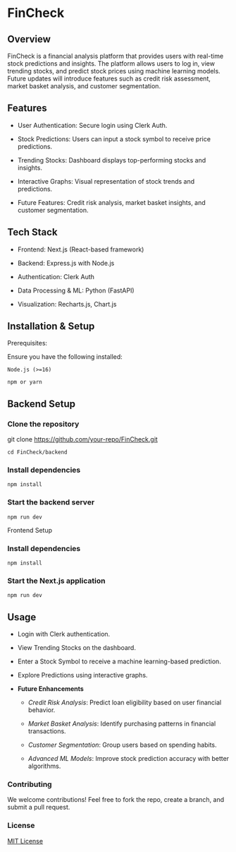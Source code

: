 # FinCheck

## Overview

FinCheck is a financial analysis platform that provides users with real-time stock predictions and insights. The platform allows users to log in, view trending stocks, and predict stock prices using machine learning models. Future updates will introduce features such as credit risk assessment, market basket analysis, and customer segmentation.

## Features

- User Authentication: Secure login using Clerk Auth.

- Stock Predictions: Users can input a stock symbol to receive price predictions.

- Trending Stocks: Dashboard displays top-performing stocks and insights.

- Interactive Graphs: Visual representation of stock trends and predictions.

- Future Features: Credit risk analysis, market basket insights, and customer segmentation.

## Tech Stack

- Frontend: Next.js (React-based framework)

- Backend: Express.js with Node.js

- Authentication: Clerk Auth

- Data Processing & ML: Python (FastAPI)

- Visualization: Recharts.js, Chart.js

## Installation & Setup

Prerequisites: 

Ensure you have the following installed:
```
Node.js (>=16)

npm or yarn
```
## Backend Setup

### Clone the repository
git clone https://github.com/your-repo/FinCheck.git
```
cd FinCheck/backend
```

### Install dependencies
```
npm install
```
### Start the backend server
```
npm run dev
```
Frontend Setup

### Install dependencies
```
npm install
```
### Start the Next.js application
```
npm run dev
```
## Usage

- Login with Clerk authentication.

- View Trending Stocks on the dashboard.

- Enter a Stock Symbol to receive a machine learning-based prediction.

- Explore Predictions using interactive graphs.

- **Future Enhancements**

   - *Credit Risk Analysis*: Predict loan eligibility based on user financial behavior.

   - *Market Basket Analysis*: Identify purchasing patterns in financial transactions.

   - *Customer Segmentation*: Group users based on spending habits.

   - *Advanced ML Models*: Improve stock prediction accuracy with better algorithms.

### Contributing

We welcome contributions! Feel free to fork the repo, create a branch, and submit a pull request.

### License

[MIT License](LICENSE)

